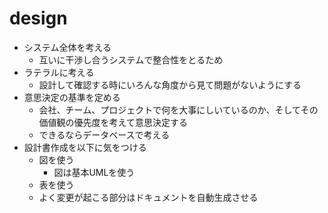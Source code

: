 # design
- システム全体を考える
    - 互いに干渉し合うシステムで整合性をとるため
- ラテラルに考える
    - 設計して確認する時にいろんな角度から見て問題がないようにする
- 意思決定の基準を定める
    - 会社、チーム、プロジェクトで何を大事にしいているのか、そしてその価値観の優先度を考えて意思決定する
    - できるならデータベースで考える
- 設計書作成を以下に気をつける
    - 図を使う
        - 図は基本UMLを使う
    - 表を使う
    - よく変更が起こる部分はドキュメントを自動生成させる